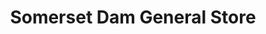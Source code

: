---
title: "Somerset Dam General Store"
url: /somerset-dam/somerset-dam-general-store/
shop: Lebensmittel
---